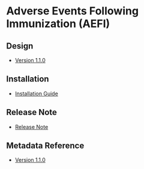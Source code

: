 # Adverse Events Following Immunization (AEFI)

## Design

- [Version 1.1.0](#imm-aefi-design-110)

## Installation

- [Installation Guide](#imm-aefi-installation)

## Release Note

- [Release Note](#imm-aefi-release-note)

## Metadata Reference

- [Version 1.1.0]()

